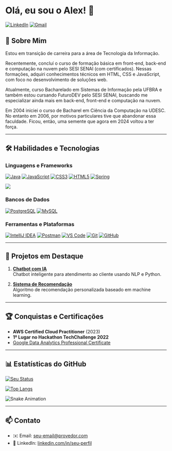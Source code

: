 <!--
**alexritzmann/alexritzmann** is a ✨ _special_ ✨ repository because its `README.md` (this file) appears on your GitHub profile.

Here are some ideas to get you started:

- 🔭 I’m currently working on ...
- 🌱 I’m currently learning ...
- 👯 I’m looking to collaborate on ...
- 🤔 I’m looking for help with ...
- 💬 Ask me about ...
- 📫 How to reach me: ...
- 😄 Pronouns: ...
- ⚡ Fun fact: ...
-->
# Olá, eu sou o Alex! 👋

[![LinkedIn](https://img.shields.io/badge/LinkedIn-0077B5?style=for-the-badge&logo=linkedin&logoColor=white)](https://www.linkedin.com/in/alexritzmann/)
[![Gmail](https://img.shields.io/badge/Gmail-D14836?style=for-the-badge&logo=gmail&logoColor=white)](mailto:alexritzmann@gmail.com)

## 🚀 Sobre Mim
Estou em transição de carreira para a área de Tecnologia da Informação.

Recentemente, concluí o curso de formação básica em front-end, back-end e computação na nuvem pelo SESI SENAI (com certificados). Nessas formações, adquiri conhecimentos técnicos em HTML, CSS e JavaScript, com foco no desenvolvimento de soluções web.

Atualmente, curso Bacharelado em Sistemas de Informação pela UFBRA e também estou cursando FuturoDEV pelo SESI SENAI, buscando me especializar ainda mais em back-end, front-end e computação na nuvem.

Em 2004 iniciei o curso de Bacharel em Ciência da Computação na UDESC. No entanto em 2006, por motivos particulares tive que abandonar essa faculdade.
Ficou, então, uma semente que agora em 2024 voltou a ter força.

---

## 🛠 Habilidades e Tecnologias

### Linguagens e Frameworks
[![Java](https://img.shields.io/badge/Java-ED8B00?style=for-the-badge&logo=openjdk&logoColor=white)](https://www.oracle.com/java/)
[![JavaScript](https://img.shields.io/badge/JavaScript-F7DF1E?style=for-the-badge&logo=javascript&logoColor=black)](https://developer.mozilla.org/en-US/docs/Web/JavaScript)
[![CSS3](https://img.shields.io/badge/CSS3-1572B6?style=for-the-badge&logo=css3&logoColor=white)](https://developer.mozilla.org/en-US/docs/Web/CSS)
[![HTML5](https://img.shields.io/badge/HTML5-E34F26?style=for-the-badge&logo=html5&logoColor=white)](https://developer.mozilla.org/en-US/docs/Web/HTML)
[![Spring](https://img.shields.io/badge/Spring-6DB33F?style=for-the-badge&logo=spring&logoColor=white)](https://spring.io/)

<img src="https://skillicons.dev/icons?i=java,js,css,html,postgres,mysql,spring" />

### Bancos de Dados
[![PostgreSQL](https://img.shields.io/badge/PostgreSQL-4169E1?style=for-the-badge&logo=postgresql&logoColor=white)](https://www.postgresql.org/)
[![MySQL](https://img.shields.io/badge/MySQL-4479A1?style=for-the-badge&logo=mysql&logoColor=white)](https://www.mysql.com/)

### Ferramentas e Plataformas
[![IntelliJ IDEA](https://img.shields.io/badge/IntelliJ_IDEA-000000?style=for-the-badge&logo=intellij-idea&logoColor=white)](https://www.jetbrains.com/idea/)
[![Postman](https://img.shields.io/badge/Postman-FF6C37?style=for-the-badge&logo=postman&logoColor=white)](https://www.postman.com/)
[![VS Code](https://img.shields.io/badge/VSCode-007ACC?style=for-the-badge&logo=visual-studio-code&logoColor=white)](https://code.visualstudio.com/)
[![Git](https://img.shields.io/badge/Git-F05032?style=for-the-badge&logo=git&logoColor=white)](https://git-scm.com/)
[![GitHub](https://img.shields.io/badge/GitHub-181717?style=for-the-badge&logo=github&logoColor=white)](https://github.com/)

---

## 🌟 Projetos em Destaque

1. **[Chatbot com IA](https://github.com/seu-user/projeto-chatbot)**  
   Chatbot inteligente para atendimento ao cliente usando NLP e Python.

2. **[Sistema de Recomendação](https://github.com/seu-user/sistema-recomendacao)**  
   Algoritmo de recomendação personalizada baseado em machine learning.

---

## 🏆 Conquistas e Certificações

- **AWS Certified Cloud Practitioner** (2023)  
- **1º Lugar no Hackathon TechChallenge 2022**  
- [Google Data Analytics Professional Certificate](https://coursera.org/share/SEU_CERTIFICADO)

---

## 📊 Estatísticas do GitHub

[![Seu Status](https://github-readme-stats.vercel.app/api?username=seu-user&show_icons=true&theme=dracula)](https://github.com/seu-user)

[![Top Langs](https://github-readme-stats.vercel.app/api/top-langs/?username=seu-user&layout=compact&theme=dracula)](https://github.com/seu-user)

![Snake Animation](https://github.com/seu-user/seu-user/blob/output/github-contribution-grid-snake.svg)

---

## 📫 Contato

- ✉️ Email: [seu-email@provedor.com](mailto:seu-email@provedor.com)
- 💼 LinkedIn: [linkedin.com/in/seu-perfil](https://linkedin.com/in/seu-perfil)
